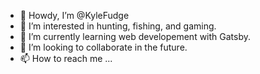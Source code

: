 - 👋 Howdy, I’m @KyleFudge
- 👀 I’m interested in hunting, fishing, and gaming. 
- 🌱 I’m currently learning web developement with Gatsby. 
- 💞️ I’m looking to collaborate in the future. 
- 📫 How to reach me ...

<!---
KyleFudge/KyleFudge is a ✨ special ✨ repository because its `README.md` (this file) appears on your GitHub profile.
You can click the Preview link to take a look at your changes.
--->
